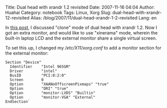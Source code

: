 Title: Dual head with xrandr 1.2 revisited
Date: 2007-11-16 04:04
Author: Huahai
Category: notebook
Tags: Linux, Xorg
Slug: dual-head-with-xrandr-12-revisited
Alias: /blog/2007/11/dual-head-xrandr-1-2-revisited
Lang: en

In [this post](/blog/2007/10/use-xrandr-1-2-swtich-external-display-thinkpad-laptop), I discussed "clone" mode of dual head with xrandr 1.2. Now I got an extra monitor, and would like to use "xinerama" mode, wherein the built-in laptop LCD and the external monitor share a single virtual screen. 

To set this up, I changed my */etc/X11/xorg.conf* to add a monitor section for the external monitor:

``` 
Section "Device"   
  Identifier    "Intel 965GM"   
  Driver        "intel"   
  BusID         "PCI:0:2:0"   
  Screen        0   
  Option        "XAANoOffscreenPixmaps" "true"   
  Option        "DRI" "true"   
  Option        "monitor-LVDS" "Builtin"   
  Option        "monitor-VGA" "External" 
EndSection`
```
